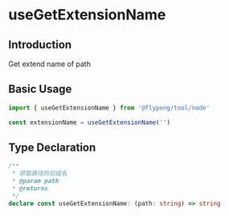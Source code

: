 # useGetExtensionName

## Introduction

Get extend name of path

## Basic Usage

```ts
import { useGetExtensionName } from '@flypeng/tool/node'

const extensionName = useGetExtensionName('')
```

## Type Declaration

```ts
/**
 * 获取路径的后缀名
 * @param path
 * @returns
 */
declare const useGetExtensionName: (path: string) => string
```
